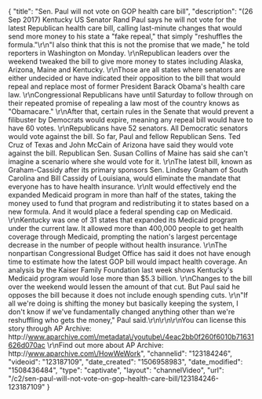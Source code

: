 {
    "title": "Sen. Paul will not vote on GOP health care bill",
    "description": "(26 Sep 2017) Kentucky US Senator Rand Paul says he will not vote for the latest Republican health care bill, calling last-minute changes that would send more money to his state a \"fake repeal,\" that simply \"reshuffles the formula.\"\r\n\"I also think that this is not the promise that we made,\" he told reporters in Washington on Monday. \r\nRepublican leaders over the weekend tweaked the bill to give more money to states including Alaska, Arizona, Maine and Kentucky. \r\nThose are all states where senators are either undecided or have indicated their opposition to the bill that would repeal and replace most of former President Barack Obama's health care law. \r\nCongressional Republicans have until Saturday to follow through on their repeated promise of repealing a law most of the country knows as \"Obamacare.\" \r\nAfter that, certain rules in the Senate that would prevent a filibuster by Democrats would expire, meaning any repeal bill would have to have 60 votes. \r\nRepublicans have 52 senators. All Democratic senators would vote against the bill. So far, Paul and fellow Republican Sens. Ted Cruz of Texas and John McCain of Arizona have said they would vote against the bill. Republican Sen. Susan Collins of Maine has said she can't imagine a scenario where she would vote for it. \r\nThe latest bill, known as Graham-Cassidy after its primary sponsors Sen. Lindsey Graham of South Carolina and Bill Cassidy of Louisiana, would eliminate the mandate that everyone has to have health insurance. \r\nIt would effectively end the expanded Medicaid program in more than half of the states, taking the money used to fund that program and redistributing it to states based on a new formula. And it would place a federal spending cap on Medicaid. \r\nKentucky was one of 31 states that expanded its Medicaid program under the current law. It allowed more than 400,000 people to get health coverage through Medicaid, prompting the nation's largest percentage decrease in the number of people without health insurance. \r\nThe nonpartisan Congressional Budget Office has said it does not have enough time to estimate how the latest GOP bill would impact health coverage. An analysis by the Kaiser Family Foundation last week shows Kentucky's Medicaid program would lose more than $5.3 billion. \r\nChanges to the bill over the weekend would lessen the amount of that cut. But Paul said he opposes the bill because it does not include enough spending cuts. \r\n\"If all we're doing is shifting the money but basically keeping the system, I don't know if we've fundamentally changed anything other than we're reshuffling who gets the money,\" Paul said.\r\n\r\n\r\nYou can license this story through AP Archive: http:\/\/www.aparchive.com\/metadata\/youtube\/4eac2bb0f260f6010b71631626d070ac \r\nFind out more about AP Archive: http:\/\/www.aparchive.com\/HowWeWork",
    "channelid": "123184246",
    "videoid": "123187109",
    "date_created": "1506958983",
    "date_modified": "1508436484",
    "type": "captivate",
    "layout": "channelVideo",
    "url": "\/c2\/sen-paul-will-not-vote-on-gop-health-care-bill\/123184246-123187109"
}